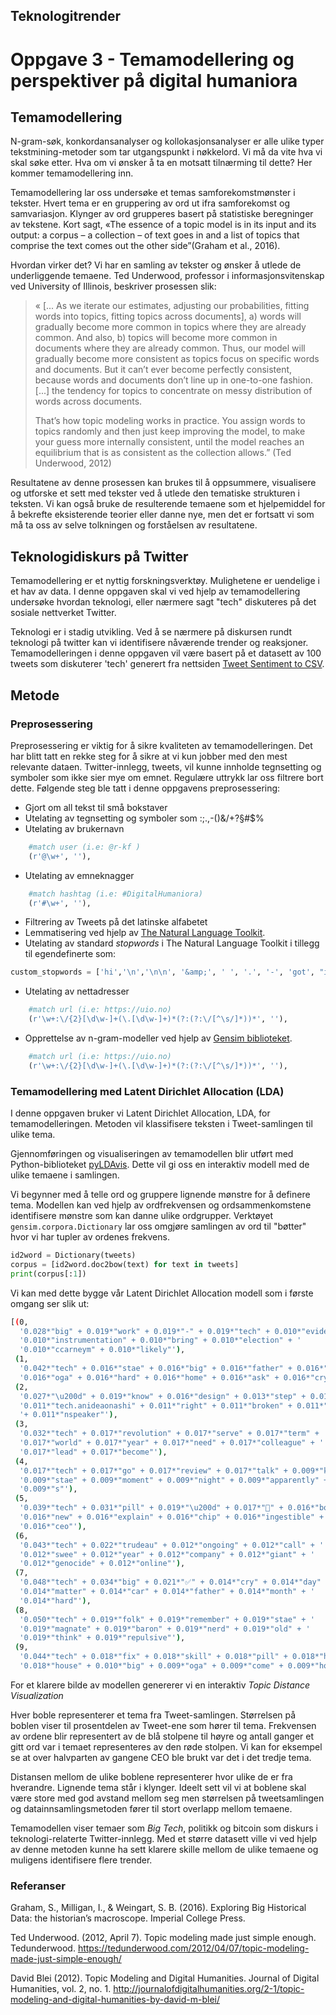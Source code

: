 ## Teknologitrender

# Oppgave 3 - Temamodellering og perspektiver på digital humaniora 

## Temamodellering

N-gram-søk, konkordansanalyser og kollokasjonsanalyser er alle ulike typer tekstmining-metoder som tar utgangspunkt i nøkkelord. Vi må da vite hva vi skal søke etter. Hva om vi ønsker å ta en motsatt tilnærming til dette? Her kommer temamodellering inn.

Temamodellering lar oss undersøke et temas samforekomstmønster i tekster. Hvert tema er en gruppering av ord ut ifra samforekomst og samvariasjon. Klynger av ord grupperes basert på statistiske beregninger av tekstene. Kort sagt, «The essence of a topic model is in its input and its output: a corpus – a collection – of text goes in and a list of topics that comprise the text comes out the other side”(Graham et al., 2016).

Hvordan virker det? Vi har en samling av tekster og ønsker å utlede de underliggende temaene. Ted Underwood, professor i informasjonsvitenskap ved University of Illinois, beskriver prosessen slik:

> « [... As we iterate our estimates, adjusting our probabilities, fitting words into topics, fitting topics across         documents], a) words will gradually become more common in topics where they are already common. And also, b) topics will become more common in documents where they are already common. Thus, our model will gradually become more consistent as topics focus on specific words and documents. But it can’t ever become perfectly consistent, because words and documents don’t line up in one-to-one fashion. [...] the tendency for topics to concentrate on messy distribution of words across documents.
> 
> That’s how topic modeling works in practice. You assign words to topics randomly and then just keep improving the model, to make your guess more internally consistent, until the model reaches an equilibrium that is as consistent as the collection allows.” (Ted Underwood, 2012)

Resultatene av denne prosessen kan brukes til å oppsummere, visualisere og utforske et sett med tekster ved å utlede den tematiske strukturen i teksten. Vi kan også bruke de resulterende temaene som et hjelpemiddel for å bekrefte eksisterende teorier eller danne nye, men det er fortsatt vi som må ta oss av selve tolkningen og forståelsen av resultatene.

## Teknologidiskurs på Twitter

Temamodellering er et nyttig forskningsverktøy. Mulighetene er uendelige i et hav av data. I denne oppgaven skal vi ved hjelp av temamodellering undersøke hvordan teknologi, eller nærmere sagt "tech" diskuteres på det sosiale nettverket Twitter.

Teknologi er i stadig utvikling. Ved å se nærmere på diskursen rundt teknologi på twitter kan vi identifisere nåværende trender og reaksjoner. Temamodelleringen i denne oppgaven vil være basert på et datasett av 100 tweets som diskuterer 'tech' generert fra nettsiden [Tweet Sentiment to CSV](https://twitter-sentiment-csv.herokuapp.com).

## Metode

### Preprosessering

Preprosessering er viktig for å sikre kvaliteten av temamodelleringen. Det har blitt tatt en rekke steg for å sikre at vi kun jobber med den mest relevante dataen. Twitter-innlegg, tweets, vil kunne innholde tegnsetting og symboler som ikke sier mye om emnet. Regulære uttrykk lar oss filtrere bort dette. Følgende steg ble tatt i denne oppgavens preprosessering:

- Gjort om all tekst til små bokstaver
- Utelating av tegnsetting og symboler som :;.,-()&/+?§#$%
- Utelating av brukernavn 
```python
    #match user (i.e: @r-kf )
    (r'@\w+', ''),
```
- Utelating av emneknagger
```python
    #match hashtag (i.e: #DigitalHumaniora)
    (r'#\w+', ''),
```
- Filtrering av Tweets på det latinske alfabetet
- Lemmatisering ved hjelp av [The Natural Language Toolkit](https://www.nltk.org).
- Utelating av standard _stopwords_ i The Natural Language Toolkit i tillegg til egendefinerte som:
```python
custom_stopwords = ['hi','\n','\n\n', '&amp;', ' ', '.', '-', 'got', "it's", 'it’s', "i'm", 'i’m', 'im', 'want', 'like', '$', '@']
```
- Utelating av nettadresser
```python
    #match url (i.e: https://uio.no)
    (r'\w+:\/{2}[\d\w-]+(\.[\d\w-]+)*(?:(?:\/[^\s/]*))*', ''),
```
- Opprettelse av n-gram-modeller ved hjelp av [Gensim biblioteket](https://github.com/RaRe-Technologies/gensim).
```python
    #match url (i.e: https://uio.no)
    (r'\w+:\/{2}[\d\w-]+(\.[\d\w-]+)*(?:(?:\/[^\s/]*))*', ''),
```



### Temamodellering med Latent Dirichlet Allocation (LDA)

I denne oppgaven bruker vi Latent Dirichlet Allocation, LDA, for temamodelleringen. Metoden vil klassifisere teksten i Tweet-samlingen til ulike tema.

Gjennomføringen og visualiseringen av temamodellen blir utført med Python-biblioteket [pyLDAvis](https://github.com/bmabey/pyLDAvis). Dette vil gi oss en interaktiv modell med de ulike temaene i samlingen.

Vi begynner med å telle ord og gruppere lignende mønstre for å definere tema. Modellen kan ved hjelp av ordfrekvensen og ordsammenkomstene identifisere mønstre som kan danne ulike ordgrupper. Verktøyet ```gensim.corpora.Dictionary``` lar oss omgjøre samlingen av ord til "bøtter" hvor vi har tupler av ordenes frekvens.
```python
id2word = Dictionary(tweets)
corpus = [id2word.doc2bow(text) for text in tweets]
print(corpus[:1])
```

Vi kan med dette bygge vår Latent Dirichlet Allocation modell som i første omgang ser slik ut:
```bash
[(0,
  '0.028*"big" + 0.019*"work" + 0.019*"-" + 0.019*"tech" + 0.010*"evidence" + '
  '0.010*"instrumentation" + 0.010*"bring" + 0.010*"election" + '
  '0.010*"ccarneym" + 0.010*"likely"'),
 (1,
  '0.042*"tech" + 0.016*"stae" + 0.016*"big" + 0.016*"father" + 0.016*"come" + '
  '0.016*"oga" + 0.016*"hard" + 0.016*"home" + 0.016*"ask" + 0.016*"cry"'),
 (2,
  '0.027*"\u200d" + 0.019*"know" + 0.016*"design" + 0.013*"step" + 0.012*"t" + '
  '0.011*"tech.anideaonashi" + 0.011*"right" + 0.011*"broken" + 0.011*"thank" '
  '+ 0.011*"nspeaker"'),
 (3,
  '0.032*"tech" + 0.017*"revolution" + 0.017*"serve" + 0.017*"term" + '
  '0.017*"world" + 0.017*"year" + 0.017*"need" + 0.017*"colleague" + '
  '0.017*"lead" + 0.017*"become"'),
 (4,
  '0.017*"tech" + 0.017*"go" + 0.017*"review" + 0.017*"talk" + 0.009*"know" + '
  '0.009*"stae" + 0.009*"moment" + 0.009*"night" + 0.009*"apparently" + '
  '0.009*"s"'),
 (5,
  '0.039*"tech" + 0.031*"pill" + 0.019*"\u200d" + 0.017*"👩" + 0.016*"bourla" + '
  '0.016*"new" + 0.016*"explain" + 0.016*"chip" + 0.016*"ingestible" + '
  '0.016*"ceo"'),
 (6,
  '0.043*"tech" + 0.022*"trudeau" + 0.012*"ongoing" + 0.012*"call" + '
  '0.012*"swee" + 0.012*"year" + 0.012*"company" + 0.012*"giant" + '
  '0.012*"genocide" + 0.012*"online"'),
 (7,
  '0.048*"tech" + 0.034*"big" + 0.021*"✅" + 0.014*"cry" + 0.014*"day" + '
  '0.014*"matter" + 0.014*"car" + 0.014*"father" + 0.014*"month" + '
  '0.014*"hard"'),
 (8,
  '0.050*"tech" + 0.019*"folk" + 0.019*"remember" + 0.019*"stae" + '
  '0.019*"magnate" + 0.019*"baron" + 0.019*"nerd" + 0.019*"old" + '
  '0.019*"think" + 0.019*"repulsive"'),
 (9,
  '0.044*"tech" + 0.018*"fix" + 0.018*"skill" + 0.018*"pill" + 0.018*"hard" + '
  '0.018*"house" + 0.010*"big" + 0.009*"oga" + 0.009*"come" + 0.009*"home"')]

```
For et klarere bilde av modellen genererer vi en interaktiv _Topic Distance Visualization_


<link rel="stylesheet" type="text/css" href="https://cdn.jsdelivr.net/gh/bmabey/pyLDAvis@3.3.1/pyLDAvis/js/ldavis.v1.0.0.css">


<div id="ldavis_el7691401932234444004124846910"></div>
<script type="text/javascript">

var ldavis_el7691401932234444004124846910_data = {"mdsDat": {"x": [0.21162683086413736, -0.0721025916327071, -0.062291287249925435, -0.03582523716115278, 0.020213662114146852, 0.00417320933049569, 0.010064358327147102, -0.07783436003485399, -0.003908165053179154, 0.005883580495891609], "y": [-0.05580472714571183, -0.1352824570605883, 0.1109156373893585, -0.10457102504941466, 0.04497158421049391, 0.05576816774037594, 0.06071273104956662, -0.04472111553682677, 0.04242739709718202, 0.02558380730556443], "topics": [1, 2, 3, 4, 5, 6, 7, 8, 9, 10], "cluster": [1, 1, 1, 1, 1, 1, 1, 1, 1, 1], "Freq": [15.694436447559385, 13.903831503100111, 13.088204755850569, 12.888496429621915, 10.66921149179229, 9.147215938971298, 8.178176360674351, 6.802078341344435, 6.611614243382699, 3.0167344877029474]}, "tinfo": {"Term": ["pill", "big", "\u200d", "tech", "hard", "car", "\u2705", "oga", "father", "cry", "day", "ask", "home", "trudeau", "need", "year", "staup", "world", "come", "guy", "\ud83d\udc69", "lead", "folk", "remember", "baron", "magnate", "nerd", "old", "think", "repulsive", "folk", "remember", "baron", "magnate", "nerd", "old", "repulsive", "think", "billionaire", "gullible", "nher", "climb", "entrepreneurship", "wear", "wealth", "akshata", "muhy", "e", "see", "successful", "m", "sunak", "praise", "stress", "conference", "guy", "hope", "quick", "combine", "jump", "great", "good", "large", "tech", "stae", "\u2705", "matter", "month", "project", "aeitech", "prohibit", "he_that_knoweth", "epic", "remove", "salamdeen", "aderojuifeoluw", "battle", "react", "field", "\ud83d\ude2d", "social", "send", "room", "long", "consistency", "building", "nthing", "the_iap", "business", "application", "state", "content", "rejoice", "51st", "loblaw", "high", "big", "tech", "cry", "day", "father", "oga", "ask", "home", "hard", "car", "come", "stae", "finally", "know", "thing", "go", "\ud83c\udffe", "pill", "bourla", "new", "explain", "ingestible", "chip", "ceo", "tiny", "crowd", "\ud83d\udc69", "feature", "under", "teacher", "nno", "earni", "nhow", "nthey", "suggest", "petition", "samanrha_henry", "facilitate", "invest", "freedom", "rate", "die", "chance", "lose", "ngibt", "gaerbear", "\u200d", "tech", "job", "follow", "pay", "high", "find", "s", "transition", "use", "say", "decline", "genomebc", "wonder", "iamsucrey", "donate", "highlight", "wish", "brandonvanzee", "several", "center", "itsyulez", "award", "nsfs", "represent", "explore", "humanity", "prou", "impoance", "pedi", "kid", "oppounitie", "relax", "buying", "funding", "mani", "anxious", "time", "get", "possible", "people", "father", "oga", "home", "ask", "day", "cry", "hard", "car", "tech", "come", "stae", "big", "more", "hope", "review", "talk", "night", "moment", "allegation", "channel", "apparently", "open", "weekend", "flight", "somewhat", "ridiculously", "delaware", "spacex", "sexually", "karikaalanx", "parent", "entender", "team", "tweet", "low", "cat", "series", "attendant", "dad", "deny", "late", "box", "1st", "notice", "soniathere", "crucial", "go", "hopefully", "tech", "know", "stae", "s", "antitrust", "come", "guy", "break", "work", "-", "evidence", "instrumentation", "election", "bring", "ccarneym", "place", "likely", "cuahsi", "correction", "journey", "bag", "wante", "hear", "oracle", "ms", "lot", "c", "phone", "rumor", "cockroach", "rule", "announce", "flamboyant", "ayirpelle", "multipl", "hydrologist", "hunt", "thumb", "big", "tech", "world", "s", "join", "tech.anideaonashi", "broken", "thank", "clock", "nspeaker", "muvaofmarkete", "grantham", "nall", "design", "dralexcconley", "blow", "stem", "love", "actual", "full", "analyse", "decade", "current", "cure", "nlearn", "science", "alinze", "earn", "web", "dataset", "graphic", "nmy", "development", "process", "datum", "\u200d", "step", "know", "finally", "n", "t", "right", "cell", "group", "cool", "job", "\ud83d\udc69", "look", "fix", "skill", "house", "nkenchor", "simply", "impoant", "playlist", "especially", "soft", "nethereum", "w", "seansenior", "data", "nbitcoin", "dissociate", "crypto", "unfixable", "head", "njust", "update", "tune", "essa", "scientist", "purpose", "cryptengine", "implement", "blockchain", "follower", "bean", "creag", "tech", "hard", "pill", "big", "oga", "come", "home", "chip", "explain", "car", "ingestible", "ask", "new", "cry", "trudeau", "swee", "ongoing", "call", "giant", "genocide", "blast", "federal", "regulate", "news", "plan", "layoff", "figure", "take", "bad", "liberal", "ronnie", "link", "government", "book", "week", "capability", "kingomark", "add", "buy", "cloud", "straight", "customer", "augment", "care", "tech", "year", "company", "online", "use", "thing", "revolution", "serve", "term", "colleague", "become", "currently", "ginni", "talent", "reminder", "tech_teacher", "promising", "lead", "year", "staup", "world", "need", "bake", "consider", "sausage", "brincadei", "creag", "cryptengine", "bean", "implement", "follower", "blockchain", "update", "purpose", "njust", "nbitcoin", "tech", "essa", "amistade", "n", "big", "good", "stae", "developer", "large", "rescomsp", "hope", "know", "conference", "home", "tech_mctechster"], "Freq": [4.0, 8.0, 3.0, 25.0, 4.0, 4.0, 2.0, 3.0, 3.0, 3.0, 3.0, 3.0, 3.0, 1.0, 1.0, 1.0, 1.0, 1.0, 4.0, 3.0, 2.0, 1.0, 2.0, 2.0, 2.0, 2.0, 2.0, 2.0, 2.0, 2.0, 2.1272526547681343, 2.127212162156132, 2.1271835668579655, 2.1271860715556152, 2.1271810621603158, 2.127162276927944, 2.127152049412541, 2.1271574762574486, 2.1271374386762516, 2.127138482300272, 1.4410289511101269, 1.4410142360114353, 1.441016740709085, 1.441016845071487, 1.4410027561472079, 1.4409955551414653, 1.4409923199070012, 1.440990337021362, 1.4409925286318053, 1.4409937809806301, 1.4409916937325886, 1.4409946158798466, 1.4409710299769793, 1.4409751001106599, 1.4409125870318213, 2.127150588338912, 2.1270343286230085, 0.7548314424150384, 0.7548282593617753, 0.7548265373821412, 1.441001608160785, 2.1271464138428295, 1.4408702158965816, 5.5579783529767885, 2.1271981775942552, 2.0800102529999123, 1.4090784942578736, 1.4090404950399196, 0.7381022181838524, 0.7380945443758471, 0.738093157543075, 0.7380920480768575, 0.7380883498561319, 0.7380880262618185, 0.7380813232367537, 0.7380805373648495, 0.7380826176140075, 0.7380780410658598, 0.7380825251584894, 0.7380789193932821, 0.7380730946956395, 0.738078133521378, 0.7380713380407949, 0.7380796590374272, 0.7380678709588648, 0.7380672237702379, 0.7380644501046938, 0.738064588787971, 0.7380737418842664, 0.7380711531297587, 0.7380640340548622, 0.7380626934498492, 0.7380528469371678, 0.738057099891002, 0.7380612603893182, 1.4090180283490126, 3.4053693510305054, 4.744417413076307, 1.4091007760377443, 1.4090880171762414, 1.40905436336764, 1.4090260719790904, 1.4090092450747898, 1.4089838198073024, 1.4090318042212149, 1.4090593559656193, 1.4090262568901266, 1.4090302324774064, 0.7380919556213392, 0.7380853912795516, 0.7380824327029712, 0.7380821091086578, 1.483003062461241, 2.89538775205835, 1.483067117933245, 1.4830665957418974, 1.4830495374912005, 1.4830413564934173, 1.4830413564934173, 1.4830105472038937, 1.4830084584385022, 1.4830021921423278, 1.5910582033724046, 0.7768475321527104, 0.776847445120819, 0.7768435286857102, 0.7768419621116666, 0.7768369142619705, 0.7768341292414487, 0.7768393511549272, 0.7768384808360141, 0.7768367401981879, 0.7768247297971871, 0.7768361309749487, 0.7768295165512092, 0.7768337811138833, 0.7768230761912522, 0.7768332589225355, 0.7768239465101654, 0.7768240335420566, 0.7768314312528181, 0.7768187245966868, 1.7654022286825881, 3.601543630494446, 0.8669168364695149, 0.7768242076058393, 0.7768581500434502, 0.7768580630115589, 0.7768530151618629, 0.7768526670342977, 0.7768458785467754, 0.7768439638451666, 1.506949538853705, 0.7894445257738071, 0.7894412690255234, 0.7894398977630881, 0.7894347555289559, 0.7894358696796846, 0.7894378408694352, 0.7894356982718801, 0.7894351840484669, 0.7894365553109022, 0.7894340698977382, 0.7894292704792149, 0.7894324415235964, 0.7894324415235964, 0.7894348412328581, 0.7894285848479973, 0.7894266136582466, 0.789425499507518, 0.7894181289719284, 0.7894233569099629, 0.7894171005251021, 0.7894189003070483, 0.789417529044613, 0.7894152150392535, 0.7894070731685442, 0.7894115297714588, 0.7894078445036641, 0.7894084444309795, 0.7894038164202605, 0.7893961030690622, 1.3337189838548817, 1.5071120334522827, 1.5070984922357344, 1.5070575257704812, 1.507054440430002, 1.5070376424651701, 1.5070420990680846, 1.5070945498562331, 1.5070100458086606, 3.861160655762249, 1.5071070626259548, 1.507142544041467, 1.5071166614630016, 0.7894530104601252, 0.7894348412328581, 1.2602720087020287, 1.2602581031979692, 0.6601585551870478, 0.660160612634077, 0.6601547950252358, 0.6601533760962501, 0.660155575436178, 0.660152595685308, 0.6601538727213951, 0.6601516733814674, 0.6601474165945104, 0.6601467071300176, 0.6601498997202353, 0.6601430888611041, 0.6601437273791476, 0.6601441530578434, 0.6601458557726262, 0.6601513895956702, 0.6601473456480611, 0.6601419537179156, 0.6601450044152347, 0.6601437273791476, 0.6601401800566835, 0.6601406766818285, 0.6601421665572634, 0.6601393996457414, 0.660141811825017, 0.6601381226096543, 0.6601440111649448, 0.6601363489484222, 0.6601414570927706, 0.6601403928960313, 1.2602832182410153, 0.6601423793966112, 1.2603374213282676, 0.6601755823348757, 0.6601717512266145, 0.6601549369181344, 0.6601515314885688, 0.6601484807912497, 0.6601452172545826, 0.6601436564326983, 1.2212539793868409, 1.2212486267233087, 0.6397174386506616, 0.6397170128706079, 0.6397131808501246, 0.6397148231446175, 0.6397109911241342, 0.6397102612154707, 0.6397108694726903, 0.6397093488296414, 0.639708558095256, 0.6397062467178215, 0.639709774609695, 0.6397064900207093, 0.639705638460602, 0.6397044219461628, 0.6397049693776604, 0.6397009548800113, 0.6397015023115089, 0.6397008332285674, 0.6396993734112405, 0.6396989476311867, 0.6397005899256796, 0.6397039961661092, 0.6396987043282989, 0.6396994342369624, 0.639700042494182, 0.63969998166846, 0.6396966362537524, 0.6396965146023085, 1.8027521390924655, 1.2212414492881178, 0.6397084972695339, 0.6397021713944505, 0.6396998600170161, 0.6493465862495995, 0.649337885136872, 0.6493370694075538, 0.649331141774508, 0.64933630806019, 0.6493260298707806, 0.6493038420333254, 0.6493061260754164, 0.9338542106661449, 0.5907966899420107, 0.5776600762376839, 0.5686131486611691, 0.5794764335195599, 0.5615849880013547, 0.5611622226867049, 0.5743717625920794, 0.56034975628577, 0.5574001878350399, 0.5555087290739342, 0.5568734442232958, 0.5409065760765154, 0.5465181412023302, 0.5457985047978073, 0.5396531264061574, 0.5454636207217057, 0.5355076987749346, 0.5337366960431511, 0.5079961942612419, 0.5072004231203529, 0.504802178924822, 1.594010896222588, 0.7852064673429644, 1.1160358249134825, 0.649334024018099, 0.6491346597727291, 0.7284245283777045, 0.6493412024360993, 0.5794738231857416, 0.5735211744410069, 0.5656806561441667, 0.5740483531083873, 0.5590563358788198, 0.5587924202534023, 0.8742730867932788, 0.8742672971748778, 0.8742379872317231, 0.45795492561289697, 0.4579546542245344, 0.457953613902478, 0.4579524378862403, 0.4579526188118153, 0.4579521664978778, 0.45795067386188376, 0.45795017631655244, 0.45795071909327756, 0.4579483218294084, 0.45794818613522714, 0.457945788871358, 0.45794741720153326, 0.45794805044104586, 0.4579449747062704, 0.4579420798970699, 0.45794370822724517, 0.4579420346656762, 0.45794836706080216, 0.457940949112226, 0.4579399992529571, 0.4579435725330639, 0.4579436177644577, 0.45793588319612516, 0.4579367425926066, 0.45793561180776265, 0.4579346167171, 2.1353563685704136, 0.8742558084008635, 0.8742639500517397, 0.4683018330918221, 0.4579641528172234, 0.45796062476851035, 0.4579589964383351, 0.4579576394965224, 0.4579576394965224, 0.4579568253314348, 0.4579547899187157, 0.457953613902478, 0.45795166895254646, 0.4579512618700026, 1.0421572131071504, 0.5459090009916606, 0.5459099682189209, 0.5459093087457889, 0.5459037691714796, 0.5459031976280986, 0.5459004718058195, 0.5458992407893063, 0.5458956796343932, 0.5458954598100159, 0.5458928219174877, 0.5459003838760685, 0.5458939650042499, 0.545893877074499, 0.5458925141633594, 0.5458918546902274, 0.5458899642005821, 0.545886578905171, 0.5458835013638881, 0.5458902719547104, 0.5458870185539256, 0.5458855677130352, 0.5458823143122504, 0.5458800721036015, 0.5458759394053073, 0.5458757635458054, 0.545868421411602, 0.5458662231678284, 0.545862530118289, 0.5458646404323115, 2.0346777300898875, 0.5459075941156455, 0.5459038571012306, 0.5459009114545741, 0.5459000321570647, 0.5458798962440996, 0.36280883929274893, 0.3628022194241519, 0.36280137689542136, 0.36279900979089275, 0.36279435582266695, 0.36278833776030595, 0.36278669282326065, 0.36278548921078846, 0.3627830017450126, 0.3627827209021024, 0.3627777459705507, 0.36279868882756683, 0.36280017328294917, 0.36279327257144195, 0.362800815209601, 0.3627991702725557, 0.03298849779909377, 0.03298773049614275, 0.03298783831976005, 0.03298750481880421, 0.0329876001047916, 0.032987216453316086, 0.0329872916790956, 0.03298707101680903, 0.032986918057724024, 0.032986817756684675, 0.03298673500832721, 0.032986644737391796, 0.03298650682346269, 0.032986732500801225, 0.6925944039085358, 0.03298692056525, 0.03300005749387876, 0.03299714124115968, 0.03299689801113926, 0.03299399931110207, 0.03299352288116516, 0.03299304394370227, 0.0329924371224142, 0.03299161465389154, 0.032991597101209656, 0.0329913739313971, 0.03299133631850735, 0.032991283660461695, 0.032991278645409725], "Total": [4.0, 8.0, 3.0, 25.0, 4.0, 4.0, 2.0, 3.0, 3.0, 3.0, 3.0, 3.0, 3.0, 1.0, 1.0, 1.0, 1.0, 1.0, 4.0, 3.0, 2.0, 1.0, 2.0, 2.0, 2.0, 2.0, 2.0, 2.0, 2.0, 2.0, 2.638269143718378, 2.6382341516443732, 2.6382110642499375, 2.63821785863206, 2.6382153676442925, 2.638196795844627, 2.6381897720603344, 2.6381997991084014, 2.63817906949879, 2.6381856031448034, 1.9520298352410923, 1.9520165078378136, 1.9520214127059219, 1.9520265611830014, 1.95200868479914, 1.9520014982379315, 1.9519972931464928, 1.9519947449866375, 1.951998167686972, 1.9520000878561972, 1.9519973900483707, 1.9520013614121692, 1.9519802081378113, 1.9519924124597283, 1.9519868114450916, 3.238319507349301, 3.355752922291031, 1.2658234727925848, 1.2658219246744151, 1.2658196051138295, 2.533512489914645, 3.9092723489529235, 2.560202298922591, 25.593425428007812, 6.431990214034999, 2.592548912387605, 1.9216009401514362, 1.9215765589541223, 1.2506143062459028, 1.2506095843068457, 1.2506085931431623, 1.2506067208403209, 1.2506037347616983, 1.2506045056057025, 1.250596351491674, 1.250596101997023, 1.2506001722293911, 1.250593813696126, 1.2506068454936203, 1.2506008459294276, 1.250592037152384, 1.2506009606579325, 1.2505895768996507, 1.2506037062901216, 1.2505843977657798, 1.2505845924004901, 1.2505807776211941, 1.2505841125644466, 1.2505997933673119, 1.250596016173418, 1.2505840049273498, 1.2505839419536493, 1.2505743560591778, 1.250584274092854, 1.2505916072483723, 2.627798908383118, 8.210739186755001, 25.593425428007812, 3.7732332335003846, 3.773207990456927, 3.773240400010873, 3.773225112312175, 3.773165347965082, 3.7731452244592147, 4.189536254892888, 4.269428320557178, 4.373367146260894, 6.431990214034999, 1.8409237728406003, 4.11417941682374, 1.746864915078812, 3.1339978760101075, 1.9920038839132888, 4.237069651826569, 2.408377431642413, 2.408389960983464, 2.408381472946738, 2.4083718949523027, 2.4083752559054643, 2.4083305417068868, 2.4083393794397083, 2.4083323433153767, 2.600081193247083, 1.2858345220262861, 1.2858348879730288, 1.2858317842198472, 1.2858340924635152, 1.2858258958580913, 1.2858232916573167, 1.2858332210606256, 1.2858347265322323, 1.2858330835732354, 1.285813934838311, 1.2858331687202063, 1.2858235340856612, 1.285831164773228, 1.2858135537599296, 1.2858336753463673, 1.2858189873622088, 1.2858197531219893, 1.2858323957114857, 1.285812221063763, 3.8093915105831977, 25.593425428007812, 2.5618967770880494, 1.2858277543491794, 1.8859805245404426, 2.627798908383118, 2.003508557302299, 3.141989268813539, 1.9653948871381928, 2.439058109673771, 2.014877512057928, 1.2972953813097796, 1.2972901182622694, 1.2972890039806773, 1.2972817815774464, 1.2972844539531554, 1.2972877019370614, 1.2972862916283745, 1.2972855221088646, 1.2972879333483562, 1.2972842876851551, 1.297276547367747, 1.2972822954014818, 1.2972824987814924, 1.2972868819869174, 1.2972787984020506, 1.2972771041183793, 1.297277880210025, 1.2972696640773111, 1.2972783152861962, 1.2972695849778972, 1.297273856129916, 1.297272367555582, 1.297270326166802, 1.297260227111166, 1.2972681715402234, 1.2972639099357706, 1.2972655107344013, 1.297262039608132, 1.2972510571529299, 2.67036984175193, 3.773240400010873, 3.773225112312175, 3.7731452244592147, 3.773165347965082, 3.773207990456927, 3.7732332335003846, 4.189536254892888, 4.269428320557178, 25.593425428007812, 4.373367146260894, 6.431990214034999, 8.210739186755001, 1.9834867996140584, 3.355752922291031, 1.7798988689333735, 1.779894248027593, 1.179759496019147, 1.1797634872015956, 1.1797558374498107, 1.1797535889035171, 1.1797587788130726, 1.1797539635404988, 1.1797563871284387, 1.17975369061689, 1.1797503945353396, 1.1797492637456357, 1.17975680120881, 1.1797451552414784, 1.1797465264671947, 1.1797477380254442, 1.17975157005055, 1.1797621931248903, 1.17975512127767, 1.179745630976384, 1.179751157790429, 1.179749468269143, 1.1797437759769345, 1.1797449440653676, 1.1797478201643512, 1.1797428921221444, 1.179747369926233, 1.179741810640841, 1.17975297494309, 1.1797398678540716, 1.1797491618894493, 1.179747782532254, 3.1339978760101075, 1.1797566174498149, 25.593425428007812, 4.11417941682374, 6.431990214034999, 3.141989268813539, 1.85071010089545, 4.373367146260894, 3.238319507349301, 1.8507123087624013, 1.7427322036619628, 1.7427328714592485, 1.1611769597847146, 1.1611764970551004, 1.161172959027344, 1.1611760628121786, 1.1611715931753097, 1.1611715248180439, 1.1611736290750632, 1.1611714236631872, 1.1611701407860715, 1.161166948191266, 1.1611733770129717, 1.1611677926808939, 1.1611679616983646, 1.1611670591821117, 1.1611684979882857, 1.161163365704276, 1.1611647538591763, 1.1611638707308296, 1.1611618687872556, 1.1611618240192774, 1.1611648796371081, 1.161171209284956, 1.1611620244883778, 1.16116337286983, 1.1611644977569702, 1.1611647086882948, 1.161159248866588, 1.1611618030245814, 8.210739186755001, 25.593425428007812, 1.4910073639863382, 3.141989268813539, 1.7731152720702676, 1.1699385455038207, 1.1699328643240696, 1.1699348496822035, 1.1699280229712494, 1.169937490435345, 1.169927706581753, 1.1699084539956366, 1.169913332284974, 1.7653351907147619, 1.1814415391976587, 1.1585149045661471, 1.157068491698379, 1.1836471615999549, 1.155946853254436, 1.1558857834695975, 1.1846482865030366, 1.1557521722452355, 1.155282145192071, 1.1549750095677718, 1.1714683670437889, 1.1526500603439347, 1.171640309700067, 1.1716396904497004, 1.1717397833970766, 1.1903171569965274, 1.1718244880525532, 1.1926016845115253, 1.1722669219769435, 1.1722882155081578, 1.1723435674285072, 3.8093915105831977, 1.8582802956163484, 4.11417941682374, 1.8409237728406003, 1.840846635742656, 3.211364750007805, 2.5470711039261476, 1.8764450791063214, 1.8709987814262015, 1.7381581536551063, 2.5618967770880494, 2.600081193247083, 1.8738890179762788, 1.412275076367381, 1.4122696936072838, 1.412242235381164, 0.9959388869410984, 0.9959417186915781, 0.9959406301308351, 0.9959382689751056, 0.995940743955311, 0.9959404881654724, 0.9959394921950867, 0.995938692856802, 0.9959404963380855, 0.9959373243915676, 0.9959386188183916, 0.9959341280869985, 0.995937886934337, 0.995939309442204, 0.9959353286769898, 0.9959297832458576, 0.9959340699298428, 0.9959313406082849, 0.9959471940077785, 0.9959326720793238, 0.9959320362367331, 0.9959404627896966, 0.9959409716144996, 0.9959357671299652, 0.9959377548339928, 0.9959431113766654, 0.9959422385487099, 25.593425428007812, 4.189536254892888, 4.237069651826569, 8.210739186755001, 3.773225112312175, 4.373367146260894, 3.7731452244592147, 2.4083752559054643, 2.408381472946738, 4.269428320557178, 2.4083718949523027, 3.773165347965082, 2.408389960983464, 3.7732332335003846, 1.572162349652314, 1.0758955714273954, 1.075897884110988, 1.0758976268410423, 1.0758916317484046, 1.0758929997840498, 1.075888941795381, 1.075887665910162, 1.0758852118716444, 1.0758851314607016, 1.0758829784723498, 1.0758980438462817, 1.075886186580224, 1.0758865542608491, 1.0758851208948783, 1.075884973432259, 1.0758814149473994, 1.0758797130989832, 1.0758761414490534, 1.0758934100148327, 1.0758895330914346, 1.0758912128051248, 1.0758859779385357, 1.0758885799175912, 1.0758817494360529, 1.0758875937587213, 1.0758813151780497, 1.0758825830163132, 1.0758774427504432, 1.0758837078770258, 25.593425428007812, 1.4057290980522497, 1.7821072778555676, 1.7820873452544628, 2.439058109673771, 1.746864915078812, 0.9094485239311398, 0.9094466994309773, 0.9094459260557621, 0.9094434079193459, 0.9094521636282292, 0.9094375276479587, 0.9094383946458129, 0.9094371328756429, 0.9094343342761193, 0.9094360041108799, 0.9094456424826979, 1.3257661225791102, 1.4057290980522497, 1.40573171292749, 1.4910073639863382, 1.627107280824492, 0.9959329056956127, 0.9959248411372368, 0.9959425558065506, 0.9959349533463736, 0.9959422385487099, 0.9959404627896966, 0.9959431113766654, 0.9959409716144996, 0.9959377548339928, 0.9959357671299652, 0.9959340699298428, 0.9959320362367331, 0.9959297832458576, 0.9959386188183916, 25.593425428007812, 0.9959471940077785, 1.265677935674201, 1.840846635742656, 8.210739186755001, 3.9092723489529235, 6.431990214034999, 1.1797226840076267, 2.560202298922591, 1.1611297865041148, 3.355752922291031, 4.11417941682374, 1.9519868114450916, 3.7731452244592147, 1.1797275248346555], "Category": ["Default", "Default", "Default", "Default", "Default", "Default", "Default", "Default", "Default", "Default", "Default", "Default", "Default", "Default", "Default", "Default", "Default", "Default", "Default", "Default", "Default", "Default", "Default", "Default", "Default", "Default", "Default", "Default", "Default", "Default", "Topic1", "Topic1", "Topic1", "Topic1", "Topic1", "Topic1", "Topic1", "Topic1", "Topic1", "Topic1", "Topic1", "Topic1", "Topic1", "Topic1", "Topic1", "Topic1", "Topic1", "Topic1", "Topic1", "Topic1", "Topic1", "Topic1", "Topic1", "Topic1", "Topic1", "Topic1", "Topic1", "Topic1", "Topic1", "Topic1", "Topic1", "Topic1", "Topic1", "Topic1", "Topic1", "Topic2", "Topic2", "Topic2", "Topic2", "Topic2", "Topic2", "Topic2", "Topic2", "Topic2", "Topic2", "Topic2", "Topic2", "Topic2", "Topic2", "Topic2", "Topic2", "Topic2", "Topic2", "Topic2", "Topic2", "Topic2", "Topic2", "Topic2", "Topic2", "Topic2", "Topic2", "Topic2", "Topic2", "Topic2", "Topic2", "Topic2", "Topic2", "Topic2", "Topic2", "Topic2", "Topic2", "Topic2", "Topic2", "Topic2", "Topic2", "Topic2", "Topic2", "Topic2", "Topic2", "Topic2", "Topic2", "Topic2", "Topic3", "Topic3", "Topic3", "Topic3", "Topic3", "Topic3", "Topic3", "Topic3", "Topic3", "Topic3", "Topic3", "Topic3", "Topic3", "Topic3", "Topic3", "Topic3", "Topic3", "Topic3", "Topic3", "Topic3", "Topic3", "Topic3", "Topic3", "Topic3", "Topic3", "Topic3", "Topic3", "Topic3", "Topic3", "Topic3", "Topic3", "Topic3", "Topic3", "Topic3", "Topic3", "Topic3", "Topic3", "Topic3", "Topic3", "Topic3", "Topic4", "Topic4", "Topic4", "Topic4", "Topic4", "Topic4", "Topic4", "Topic4", "Topic4", "Topic4", "Topic4", "Topic4", "Topic4", "Topic4", "Topic4", "Topic4", "Topic4", "Topic4", "Topic4", "Topic4", "Topic4", "Topic4", "Topic4", "Topic4", "Topic4", "Topic4", "Topic4", "Topic4", "Topic4", "Topic4", "Topic4", "Topic4", "Topic4", "Topic4", "Topic4", "Topic4", "Topic4", "Topic4", "Topic4", "Topic4", "Topic4", "Topic4", "Topic4", "Topic4", "Topic4", "Topic5", "Topic5", "Topic5", "Topic5", "Topic5", "Topic5", "Topic5", "Topic5", "Topic5", "Topic5", "Topic5", "Topic5", "Topic5", "Topic5", "Topic5", "Topic5", "Topic5", "Topic5", "Topic5", "Topic5", "Topic5", "Topic5", "Topic5", "Topic5", "Topic5", "Topic5", "Topic5", "Topic5", "Topic5", "Topic5", "Topic5", "Topic5", "Topic5", "Topic5", "Topic5", "Topic5", "Topic5", "Topic5", "Topic5", "Topic5", "Topic5", "Topic5", "Topic6", "Topic6", "Topic6", "Topic6", "Topic6", "Topic6", "Topic6", "Topic6", "Topic6", "Topic6", "Topic6", "Topic6", "Topic6", "Topic6", "Topic6", "Topic6", "Topic6", "Topic6", "Topic6", "Topic6", "Topic6", "Topic6", "Topic6", "Topic6", "Topic6", "Topic6", "Topic6", "Topic6", "Topic6", "Topic6", "Topic6", "Topic6", "Topic6", "Topic6", "Topic6", "Topic7", "Topic7", "Topic7", "Topic7", "Topic7", "Topic7", "Topic7", "Topic7", "Topic7", "Topic7", "Topic7", "Topic7", "Topic7", "Topic7", "Topic7", "Topic7", "Topic7", "Topic7", "Topic7", "Topic7", "Topic7", "Topic7", "Topic7", "Topic7", "Topic7", "Topic7", "Topic7", "Topic7", "Topic7", "Topic7", "Topic7", "Topic7", "Topic7", "Topic7", "Topic7", "Topic7", "Topic7", "Topic7", "Topic7", "Topic7", "Topic7", "Topic7", "Topic7", "Topic8", "Topic8", "Topic8", "Topic8", "Topic8", "Topic8", "Topic8", "Topic8", "Topic8", "Topic8", "Topic8", "Topic8", "Topic8", "Topic8", "Topic8", "Topic8", "Topic8", "Topic8", "Topic8", "Topic8", "Topic8", "Topic8", "Topic8", "Topic8", "Topic8", "Topic8", "Topic8", "Topic8", "Topic8", "Topic8", "Topic8", "Topic8", "Topic8", "Topic8", "Topic8", "Topic8", "Topic8", "Topic8", "Topic8", "Topic8", "Topic8", "Topic8", "Topic8", "Topic8", "Topic9", "Topic9", "Topic9", "Topic9", "Topic9", "Topic9", "Topic9", "Topic9", "Topic9", "Topic9", "Topic9", "Topic9", "Topic9", "Topic9", "Topic9", "Topic9", "Topic9", "Topic9", "Topic9", "Topic9", "Topic9", "Topic9", "Topic9", "Topic9", "Topic9", "Topic9", "Topic9", "Topic9", "Topic9", "Topic9", "Topic9", "Topic9", "Topic9", "Topic9", "Topic9", "Topic9", "Topic10", "Topic10", "Topic10", "Topic10", "Topic10", "Topic10", "Topic10", "Topic10", "Topic10", "Topic10", "Topic10", "Topic10", "Topic10", "Topic10", "Topic10", "Topic10", "Topic10", "Topic10", "Topic10", "Topic10", "Topic10", "Topic10", "Topic10", "Topic10", "Topic10", "Topic10", "Topic10", "Topic10", "Topic10", "Topic10", "Topic10", "Topic10", "Topic10", "Topic10", "Topic10", "Topic10", "Topic10", "Topic10", "Topic10", "Topic10", "Topic10", "Topic10", "Topic10", "Topic10", "Topic10"], "logprob": [30.0, 29.0, 28.0, 27.0, 26.0, 25.0, 24.0, 23.0, 22.0, 21.0, 20.0, 19.0, 18.0, 17.0, 16.0, 15.0, 14.0, 13.0, 12.0, 11.0, 10.0, 9.0, 8.0, 7.0, 6.0, 5.0, 4.0, 3.0, 2.0, 1.0, -3.9642, -3.9642, -3.9642, -3.9642, -3.9642, -3.9642, -3.9642, -3.9642, -3.9642, -3.9642, -4.3537, -4.3537, -4.3537, -4.3537, -4.3537, -4.3537, -4.3537, -4.3537, -4.3537, -4.3537, -4.3537, -4.3537, -4.3537, -4.3537, -4.3537, -3.9642, -3.9643, -5.0003, -5.0003, -5.0003, -4.3537, -3.9642, -4.3538, -3.0038, -3.9642, -3.8655, -4.2549, -4.255, -4.9016, -4.9016, -4.9016, -4.9016, -4.9016, -4.9016, -4.9016, -4.9016, -4.9016, -4.9016, -4.9016, -4.9016, -4.9016, -4.9016, -4.9016, -4.9016, -4.9016, -4.9016, -4.9016, -4.9016, -4.9016, -4.9016, -4.9016, -4.9016, -4.9016, -4.9016, -4.9016, -4.255, -3.3725, -3.0409, -4.2549, -4.2549, -4.255, -4.255, -4.255, -4.255, -4.255, -4.255, -4.255, -4.255, -4.9016, -4.9016, -4.9016, -4.9016, -4.1434, -3.4743, -4.1433, -4.1433, -4.1433, -4.1433, -4.1433, -4.1434, -4.1434, -4.1434, -4.073, -4.7899, -4.7899, -4.7899, -4.7899, -4.7899, -4.79, -4.7899, -4.7899, -4.7899, -4.79, -4.79, -4.79, -4.79, -4.79, -4.79, -4.79, -4.79, -4.79, -4.79, -3.969, -3.2561, -4.6802, -4.79, -4.7899, -4.7899, -4.7899, -4.7899, -4.7899, -4.7899, -4.112, -4.7585, -4.7585, -4.7585, -4.7585, -4.7585, -4.7585, -4.7585, -4.7585, -4.7585, -4.7585, -4.7585, -4.7585, -4.7585, -4.7585, -4.7585, -4.7585, -4.7585, -4.7585, -4.7585, -4.7585, -4.7585, -4.7585, -4.7585, -4.7585, -4.7585, -4.7585, -4.7585, -4.7585, -4.7585, -4.2341, -4.1119, -4.1119, -4.1119, -4.1119, -4.1119, -4.1119, -4.1119, -4.1119, -3.1711, -4.1119, -4.1118, -4.1118, -4.7585, -4.7585, -4.1017, -4.1018, -4.7484, -4.7483, -4.7484, -4.7484, -4.7484, -4.7484, -4.7484, -4.7484, -4.7484, -4.7484, -4.7484, -4.7484, -4.7484, -4.7484, -4.7484, -4.7484, -4.7484, -4.7484, -4.7484, -4.7484, -4.7484, -4.7484, -4.7484, -4.7484, -4.7484, -4.7484, -4.7484, -4.7484, -4.7484, -4.7484, -4.1017, -4.7484, -4.1017, -4.7483, -4.7483, -4.7484, -4.7484, -4.7484, -4.7484, -4.7484, -3.9793, -3.9793, -4.6259, -4.6259, -4.6259, -4.6259, -4.6259, -4.6259, -4.6259, -4.6259, -4.6259, -4.6259, -4.6259, -4.6259, -4.6259, -4.6259, -4.6259, -4.6259, -4.6259, -4.6259, -4.6259, -4.6259, -4.6259, -4.6259, -4.6259, -4.6259, -4.6259, -4.6259, -4.6259, -4.6259, -3.5898, -3.9793, -4.6259, -4.6259, -4.6259, -4.499, -4.499, -4.499, -4.499, -4.499, -4.499, -4.499, -4.499, -4.1356, -4.5935, -4.616, -4.6317, -4.6128, -4.6442, -4.6449, -4.6217, -4.6464, -4.6517, -4.6551, -4.6526, -4.6817, -4.6714, -4.6727, -4.684, -4.6733, -4.6917, -4.695, -4.7445, -4.746, -4.7508, -3.6009, -4.309, -3.9574, -4.499, -4.4993, -4.3841, -4.499, -4.6128, -4.6231, -4.6369, -4.6222, -4.6487, -4.6492, -4.0173, -4.0173, -4.0173, -4.6639, -4.6639, -4.6639, -4.6639, -4.6639, -4.6639, -4.6639, -4.6639, -4.6639, -4.6639, -4.6639, -4.6639, -4.6639, -4.6639, -4.6639, -4.664, -4.6639, -4.664, -4.6639, -4.664, -4.664, -4.664, -4.664, -4.664, -4.664, -4.664, -4.664, -3.1243, -4.0173, -4.0173, -4.6416, -4.6639, -4.6639, -4.6639, -4.6639, -4.6639, -4.6639, -4.6639, -4.6639, -4.6639, -4.6639, -3.8132, -4.4598, -4.4598, -4.4598, -4.4599, -4.4599, -4.4599, -4.4599, -4.4599, -4.4599, -4.4599, -4.4599, -4.4599, -4.4599, -4.4599, -4.4599, -4.4599, -4.4599, -4.4599, -4.4599, -4.4599, -4.4599, -4.4599, -4.4599, -4.4599, -4.4599, -4.4599, -4.4599, -4.4599, -4.4599, -3.1442, -4.4598, -4.4599, -4.4599, -4.4599, -4.4599, -4.0838, -4.0838, -4.0838, -4.0838, -4.0838, -4.0838, -4.0838, -4.0838, -4.0838, -4.0838, -4.0839, -4.0838, -4.0838, -4.0838, -4.0838, -4.0838, -6.4815, -6.4815, -6.4815, -6.4815, -6.4815, -6.4815, -6.4815, -6.4815, -6.4815, -6.4815, -6.4815, -6.4815, -6.4815, -6.4815, -3.4372, -6.4815, -6.4811, -6.4812, -6.4812, -6.4813, -6.4813, -6.4813, -6.4814, -6.4814, -6.4814, -6.4814, -6.4814, -6.4814, -6.4814], "loglift": [30.0, 29.0, 28.0, 27.0, 26.0, 25.0, 24.0, 23.0, 22.0, 21.0, 20.0, 19.0, 18.0, 17.0, 16.0, 15.0, 14.0, 13.0, 12.0, 11.0, 10.0, 9.0, 8.0, 7.0, 6.0, 5.0, 4.0, 3.0, 2.0, 1.0, 1.6366, 1.6366, 1.6366, 1.6366, 1.6366, 1.6366, 1.6366, 1.6366, 1.6366, 1.6366, 1.5484, 1.5483, 1.5483, 1.5483, 1.5483, 1.5483, 1.5483, 1.5483, 1.5483, 1.5483, 1.5483, 1.5483, 1.5483, 1.5483, 1.5483, 1.4316, 1.3959, 1.3349, 1.3349, 1.3349, 1.2876, 1.2433, 1.277, 0.3248, 0.7454, 1.7527, 1.6628, 1.6628, 1.4457, 1.4457, 1.4457, 1.4457, 1.4457, 1.4457, 1.4457, 1.4457, 1.4457, 1.4457, 1.4457, 1.4457, 1.4457, 1.4457, 1.4457, 1.4457, 1.4457, 1.4457, 1.4457, 1.4457, 1.4457, 1.4457, 1.4457, 1.4457, 1.4457, 1.4457, 1.4457, 1.3498, 1.0929, 0.2876, 0.988, 0.988, 0.988, 0.988, 0.988, 0.988, 0.8833, 0.8644, 0.8404, 0.4546, 1.0591, 0.2549, 1.1115, 0.527, 1.7384, 1.6527, 1.5486, 1.5486, 1.5486, 1.5486, 1.5486, 1.5486, 1.5486, 1.5486, 1.5423, 1.5295, 1.5295, 1.5295, 1.5295, 1.5295, 1.5295, 1.5295, 1.5295, 1.5295, 1.5295, 1.5295, 1.5295, 1.5295, 1.5295, 1.5295, 1.5295, 1.5295, 1.5295, 1.5295, 1.2644, 0.0725, 0.9499, 1.5295, 1.1465, 0.8148, 1.0861, 0.6361, 1.1053, 0.8893, 1.7584, 1.5521, 1.5521, 1.5521, 1.5521, 1.5521, 1.5521, 1.5521, 1.5521, 1.5521, 1.5521, 1.5521, 1.5521, 1.5521, 1.5521, 1.5521, 1.5521, 1.5521, 1.5521, 1.5521, 1.5521, 1.5521, 1.5521, 1.5521, 1.5521, 1.5521, 1.5521, 1.5521, 1.5521, 1.5521, 1.3546, 1.1311, 1.1311, 1.1311, 1.1311, 1.1311, 1.1311, 1.0264, 1.0075, 0.1575, 0.9835, 0.5978, 0.3536, 1.1276, 0.6017, 1.8926, 1.8926, 1.6572, 1.6572, 1.6572, 1.6572, 1.6572, 1.6572, 1.6572, 1.6572, 1.6572, 1.6572, 1.6572, 1.6572, 1.6572, 1.6572, 1.6572, 1.6572, 1.6572, 1.6572, 1.6572, 1.6572, 1.6572, 1.6572, 1.6572, 1.6572, 1.6572, 1.6572, 1.6572, 1.6572, 1.6572, 1.6572, 1.3268, 1.6572, -0.7731, 0.4081, -0.0387, 0.6777, 1.207, 0.347, 0.6475, 1.2069, 2.0361, 2.0361, 1.7956, 1.7956, 1.7956, 1.7956, 1.7956, 1.7956, 1.7956, 1.7955, 1.7955, 1.7955, 1.7955, 1.7955, 1.7955, 1.7955, 1.7955, 1.7955, 1.7955, 1.7955, 1.7955, 1.7955, 1.7955, 1.7955, 1.7955, 1.7955, 1.7955, 1.7955, 1.7955, 1.7955, 0.8756, -0.6507, 1.5455, 0.8001, 1.3722, 1.915, 1.915, 1.9149, 1.9149, 1.9149, 1.9149, 1.9149, 1.9149, 1.8669, 1.8107, 1.8078, 1.7933, 1.7895, 1.7818, 1.7811, 1.7798, 1.7798, 1.7749, 1.7718, 1.76, 1.7471, 1.7411, 1.7398, 1.7284, 1.7234, 1.7206, 1.6997, 1.6675, 1.6659, 1.6611, 1.6325, 1.6422, 1.199, 1.4616, 1.4614, 1.0201, 1.137, 1.3287, 1.3213, 1.3811, 1.0079, 0.9667, 1.2937, 2.2084, 2.2084, 2.2084, 1.911, 1.911, 1.911, 1.911, 1.911, 1.911, 1.911, 1.911, 1.911, 1.911, 1.911, 1.911, 1.911, 1.911, 1.911, 1.911, 1.911, 1.911, 1.911, 1.911, 1.911, 1.911, 1.911, 1.911, 1.911, 1.911, 1.911, 0.2042, 1.121, 1.1097, -0.1761, 0.579, 0.4314, 0.5791, 1.028, 1.028, 0.4555, 1.028, 0.579, 1.028, 0.579, 2.3052, 2.0379, 2.0379, 2.0379, 2.0379, 2.0379, 2.0379, 2.0379, 2.0379, 2.0379, 2.0379, 2.0379, 2.0379, 2.0379, 2.0379, 2.0379, 2.0379, 2.0379, 2.0379, 2.0379, 2.0379, 2.0378, 2.0378, 2.0378, 2.0378, 2.0378, 2.0378, 2.0378, 2.0378, 2.0378, 0.1843, 1.7705, 1.5332, 1.5332, 1.2194, 1.5532, 2.582, 2.582, 2.582, 2.582, 2.582, 2.582, 2.582, 2.582, 2.582, 2.582, 2.582, 2.2051, 2.1465, 2.1465, 2.0876, 2.0003, 0.0935, 0.0935, 0.0934, 0.0934, 0.0934, 0.0934, 0.0934, 0.0934, 0.0934, 0.0934, 0.0934, 0.0934, 0.0934, 0.0934, -0.1087, 0.0934, -0.1459, -0.5206, -2.0158, -1.2738, -1.7717, -0.0757, -0.8506, -0.0599, -1.1212, -1.325, -0.5794, -1.2384, -0.0758]}, "token.table": {"Topic": [6, 5, 2, 7, 9, 2, 2, 1, 7, 5, 1, 7, 6, 2, 5, 4, 5, 2, 2, 4, 5, 9, 4, 6, 9, 6, 1, 2, 1, 2, 4, 6, 1, 9, 7, 9, 3, 5, 4, 2, 5, 6, 7, 2, 2, 9, 4, 6, 9, 9, 2, 4, 9, 9, 5, 6, 4, 7, 4, 3, 3, 5, 3, 1, 7, 9, 6, 1, 2, 4, 5, 3, 9, 1, 2, 2, 6, 7, 6, 3, 5, 2, 4, 6, 7, 7, 9, 5, 7, 7, 2, 4, 7, 4, 5, 5, 7, 5, 7, 3, 4, 7, 1, 7, 3, 6, 5, 1, 2, 6, 3, 4, 3, 2, 4, 3, 9, 2, 9, 2, 7, 3, 4, 8, 6, 5, 1, 3, 3, 7, 4, 3, 9, 4, 4, 9, 2, 4, 5, 1, 2, 5, 9, 7, 7, 1, 6, 1, 7, 1, 1, 5, 2, 4, 8, 2, 6, 2, 3, 4, 2, 4, 1, 4, 5, 8, 4, 6, 6, 4, 4, 3, 6, 3, 4, 2, 3, 7, 6, 7, 6, 1, 5, 4, 9, 1, 2, 5, 7, 1, 7, 5, 9, 9, 6, 9, 2, 2, 1, 7, 3, 6, 7, 5, 1, 1, 4, 2, 5, 2, 1, 4, 6, 1, 6, 7, 2, 7, 7, 4, 1, 3, 9, 3, 1, 3, 5, 7, 7, 3, 5, 4, 7, 3, 2, 2, 4, 1, 9, 3, 9, 5, 4, 6, 5, 3, 5, 4, 1, 4, 3, 6, 3, 8, 6, 9, 4, 1, 7, 2, 2, 4, 1, 3, 2, 9, 2, 4, 1, 2, 4, 1, 6, 5, 5, 2, 3, 7, 9, 2, 6, 6, 3, 4, 5, 6, 2, 3, 4, 7, 1, 2, 5, 4, 5, 8, 2, 5, 5, 5, 1, 2, 4, 5, 2, 9, 7, 4, 7, 9, 1, 1, 3, 1, 9, 1, 4, 7, 9, 5, 3, 5, 1, 2, 3, 4, 5, 6, 8, 9, 10, 7, 5, 7, 2, 2, 9, 1, 6, 4, 3, 3, 4, 9, 5, 3, 3, 9, 6, 1, 1, 7, 9, 5, 4, 4, 6, 6, 9, 3, 7, 2, 3, 3, 7, 2], "Freq": [0.5738114064278059, 0.8476350738155494, 0.7996262392835363, 0.8650916754387233, 0.9294642760095065, 0.7996186765680326, 0.7996100562065124, 0.5122946887605867, 0.8535042638264931, 0.8476330171517732, 0.7900904106915005, 0.8441323989518443, 0.8611994441506998, 0.5403331399748446, 0.5403331399748446, 0.770853172080854, 0.847630903841272, 0.7996187314427937, 0.2650294667153437, 0.5300589334306874, 0.847640843921762, 0.929473897550575, 0.7708422473232943, 0.8612052561806934, 0.9294672642821196, 0.8611978364268239, 0.7580894595969767, 0.7996160741105153, 0.12179171415079548, 0.36537514245238645, 0.24358342830159097, 0.24358342830159097, 0.7580986533942773, 0.9294639633819993, 0.8631740481357817, 0.9294601032886832, 0.4152173105683197, 0.8476430952775976, 0.770840330025731, 0.5403324953669946, 0.5403324953669946, 0.8611958444769896, 0.854749901036203, 0.79962603575701, 0.7996163163496474, 0.9294701769262022, 0.7708493594814724, 0.861204231937338, 0.9294564604033133, 0.9294620014534212, 0.23422339594859293, 0.46844679189718585, 0.23422339594859293, 0.9294684850031214, 0.8476375933164348, 0.8611991594329533, 0.5329226051615972, 0.5329226051615972, 0.7708410635145959, 0.4152253948045094, 0.7777144449013375, 0.8476346326942873, 0.4152176856774902, 0.5122907495837051, 0.8547534381305906, 0.9294651279567223, 0.8612064049251745, 0.7900005368110623, 0.22865676869936974, 0.4573135373987395, 0.22865676869936974, 0.5611334471420333, 0.5611334471420333, 0.5122985432773911, 0.7996261602068129, 0.7996264516541052, 0.5753216402645169, 0.5753216402645169, 0.8612002366191014, 0.4152250841855873, 0.8476388045024024, 0.2650246984791639, 0.5300493969583278, 0.8611992851540092, 0.8658195993125701, 0.8655894182747413, 0.929469456784428, 0.8476387774640597, 0.8401122290157138, 0.8529922693169746, 0.2650264715142041, 0.5300529430284082, 0.8652373960564039, 0.7708344717841952, 0.8476323247091041, 0.8476423182352729, 0.5664646607962949, 0.8476568379637389, 0.8530480398726702, 0.7777055611260362, 0.770840964718837, 0.8464235993252113, 0.512296461129482, 0.853504714931754, 0.7777102663908115, 0.8611981464308723, 0.8476284507399361, 0.5122894623444652, 0.7996137962841997, 0.8611951792303929, 0.4152166138267396, 0.7708443252381603, 0.7777058675468009, 0.2650241951181055, 0.530048390236211, 0.7777050490323958, 0.9294650656247055, 0.7996118073424549, 0.9294663436274487, 0.5432055442778981, 0.5432055442778981, 0.49912439672655473, 0.49912439672655473, 0.7080773545704533, 0.861206256241985, 0.8476345596148148, 0.7580727708398997, 0.7777091423152156, 0.7777070795887594, 0.8651373814792682, 0.7708553604752635, 0.7777185374491866, 0.929460457685585, 0.7708375990248875, 0.7708542834584701, 0.9294616395286251, 0.3190812628351554, 0.3190812628351554, 0.3190812628351554, 0.5116041609471617, 0.25580208047358083, 0.25580208047358083, 0.9294750217744777, 0.8547677355306381, 0.8533701165964648, 0.3947089284070158, 0.3947089284070158, 0.5344738916600109, 0.5344738916600109, 0.7580967759114198, 0.6176042837839318, 0.3088021418919659, 0.23868990245211916, 0.4773798049042383, 0.23868990245211916, 0.7996118870431701, 0.8612018527770653, 0.38054662280657503, 0.38054662280657503, 0.7708390347852966, 0.26503088021037535, 0.5300617604207507, 0.5959914351008194, 0.2979957175504097, 0.84763245673639, 0.7080938205548711, 0.7708453319844824, 0.8612083148595714, 0.8612042654393502, 0.7708425526365114, 0.770849752901032, 0.41521826512587034, 0.8611955224172504, 0.7777116948719499, 0.7708456628072563, 0.3903357890697839, 0.3903357890697839, 0.3903357890697839, 0.5639791251881849, 0.5639791251881849, 0.8612026044641439, 0.7900019844534438, 0.84763883648017, 0.7708497999026455, 0.9294665238746415, 0.2430618353469931, 0.2430618353469931, 0.2430618353469931, 0.2430618353469931, 0.3905941340732448, 0.3905941340732448, 0.8476391009564427, 0.9294561001570837, 0.9294673916764792, 0.8611976494820619, 0.9294719361512841, 0.7996215504758271, 0.7996138144884202, 0.5336495333538791, 0.5336495333538791, 0.7777139817396531, 0.8612052614952022, 0.8448463633776504, 0.8476363794148868, 0.5122957669401494, 0.758087507237563, 0.7708506397815325, 0.5203994123364618, 0.8476275209805014, 0.5204060152275594, 0.5041626695950673, 0.5041626695950673, 0.8612014550278373, 0.5122957923717533, 0.861204421881402, 0.8547536692859076, 0.5432283062497317, 0.5432283062497317, 0.8547641713312952, 0.6145876254043172, 0.7580882230194247, 0.415215150453314, 0.9294672551542056, 0.7777063350831763, 0.5122872519397181, 0.7777118415012417, 0.8476303885446923, 0.8536295371965605, 0.8385029243100454, 0.777705308842847, 0.8476444911698919, 0.7708421264753644, 0.8547465212247283, 0.7777058358899339, 0.7996284749411876, 0.2650252688971465, 0.530050537794293, 0.7580935596427687, 0.9294562381506101, 0.561139723405202, 0.561139723405202, 0.8476343635235194, 0.7708472619522633, 0.8612025221455795, 0.8476360832112747, 0.5302281688426609, 0.5302281688426609, 0.7708446123061783, 0.3744799631739165, 0.3744799631739165, 0.7777059190459416, 0.8612048869300472, 0.7080365078980287, 0.2360121692993429, 0.861199210131079, 0.9294691151447564, 0.7708608094679027, 0.5123002763199119, 0.853032545043989, 0.7996106899335257, 0.7996070371222624, 0.770844870829142, 0.7899995706303812, 0.777717731373912, 0.7996201396874842, 0.9294671856864432, 0.7996325809456143, 0.7708481464723365, 0.7580828254965273, 0.7996133034205504, 0.7708395219940909, 0.7580955779530862, 0.861230167052007, 0.561829673277596, 0.8476377402644506, 0.3926078068486442, 0.3926078068486442, 0.3926078068486442, 0.9294704658959935, 0.7996228486719921, 0.8612041386512861, 0.8612063717218197, 0.3182697057325134, 0.3182697057325134, 0.3182697057325134, 0.3182697057325134, 0.7996185170436727, 0.7777175008806763, 0.992616170477414, 0.8675659980459411, 0.5122955628513494, 0.7996155700007674, 0.847641683188292, 0.7708388972823919, 0.8476397069754857, 0.7080800533542246, 0.7996212755976077, 0.8476369278044305, 0.8476378134470817, 0.8476406921928094, 0.3109457467201795, 0.15547287336008975, 0.3109457467201795, 0.15547287336008975, 0.799626411388568, 0.7113732946363298, 0.8642530733268613, 0.5381319504700034, 0.5381319504700034, 0.9294705520882738, 0.5122970732964522, 0.5122950589096846, 0.7777049253420772, 0.5122947246699424, 0.9294582360565864, 0.3113940887585472, 0.3113940887585472, 0.3113940887585472, 0.9294660259854401, 0.5618311318822226, 0.7777067049300932, 0.8476335317086855, 0.23443520746675756, 0.19536267288896464, 0.15629013831117172, 0.15629013831117172, 0.03907253457779293, 0.03907253457779293, 0.07814506915558586, 0.07814506915558586, 0.03907253457779293, 0.8547457504012412, 0.8476533597367365, 0.854748450541187, 0.7996263425651562, 0.5724541098559323, 0.5724541098559323, 0.7580926966471282, 0.8612064204964468, 0.770852220864089, 0.41522387107777414, 0.5088036030540904, 0.5088036030540904, 0.6360666251937349, 0.8476403503799184, 0.7777048276986677, 0.4099943318422012, 0.4099943318422012, 0.8612019781320397, 0.512292802684379, 0.5122881111791647, 0.8534318064210696, 0.9294634525596921, 0.8476326222179047, 0.7708398727814999, 0.7708382611211084, 0.5738116263065106, 0.670687499038511, 0.7113746179015431, 0.5250182330809601, 0.5250182330809601, 0.7714415687371169, 0.5020070533374169, 0.769206748310164, 0.384603374155082, 0.7996156433564662], "Term": ["-", "1st", "51st", "actual", "add", "aderojuifeoluw", "aeitech", "akshata", "alinze", "allegation", "amistade", "analyse", "announce", "antitrust", "antitrust", "anxious", "apparently", "application", "ask", "ask", "attendant", "augment", "award", "ayirpelle", "bad", "bag", "baron", "battle", "big", "big", "big", "big", "billionaire", "blast", "blow", "book", "bourla", "box", "brandonvanzee", "break", "break", "bring", "broken", "building", "business", "buy", "buying", "c", "call", "capability", "car", "car", "car", "care", "cat", "ccarneym", "cell", "cell", "center", "ceo", "chance", "channel", "chip", "climb", "clock", "cloud", "cockroach", "combine", "come", "come", "come", "company", "company", "conference", "consistency", "content", "cool", "cool", "correction", "crowd", "crucial", "cry", "cry", "cuahsi", "cure", "current", "customer", "dad", "dataset", "datum", "day", "day", "decade", "decline", "delaware", "deny", "design", "developer", "development", "die", "donate", "dralexcconley", "e", "earn", "earni", "election", "entender", "entrepreneurship", "epic", "evidence", "explain", "explore", "facilitate", "father", "father", "feature", "federal", "field", "figure", "finally", "finally", "find", "find", "fix", "flamboyant", "flight", "folk", "follow", "freedom", "full", "funding", "gaerbear", "genocide", "genomebc", "get", "giant", "go", "go", "go", "good", "good", "good", "government", "grantham", "graphic", "great", "great", "group", "group", "gullible", "guy", "guy", "hard", "hard", "hard", "he_that_knoweth", "hear", "high", "high", "highlight", "home", "home", "hope", "hope", "hopefully", "house", "humanity", "hunt", "hydrologist", "iamsucrey", "impoance", "ingestible", "instrumentation", "invest", "itsyulez", "job", "job", "job", "join", "join", "journey", "jump", "karikaalanx", "kid", "kingomark", "know", "know", "know", "know", "large", "large", "late", "layoff", "liberal", "likely", "link", "loblaw", "long", "look", "look", "lose", "lot", "love", "low", "m", "magnate", "mani", "matter", "moment", "month", "more", "more", "ms", "muhy", "multipl", "muvaofmarkete", "n", "n", "nall", "need", "nerd", "new", "news", "ngibt", "nher", "nhow", "night", "nlearn", "nmy", "nno", "notice", "nsfs", "nspeaker", "nthey", "nthing", "oga", "oga", "old", "ongoing", "online", "online", "open", "oppounitie", "oracle", "parent", "pay", "pay", "pedi", "people", "people", "petition", "phone", "pill", "pill", "place", "plan", "possible", "praise", "process", "prohibit", "project", "prou", "quick", "rate", "react", "regulate", "rejoice", "relax", "remember", "remove", "represent", "repulsive", "rescomsp", "review", "ridiculously", "right", "right", "right", "ronnie", "room", "rule", "rumor", "s", "s", "s", "s", "salamdeen", "samanrha_henry", "say", "science", "see", "send", "series", "several", "sexually", "skill", "social", "somewhat", "soniathere", "spacex", "stae", "stae", "stae", "stae", "state", "staup", "stem", "step", "step", "straight", "stress", "successful", "suggest", "sunak", "swee", "t", "t", "t", "take", "talk", "teacher", "team", "tech", "tech", "tech", "tech", "tech", "tech", "tech", "tech", "tech", "tech.anideaonashi", "tech_mctechster", "thank", "the_iap", "thing", "thing", "think", "thumb", "time", "tiny", "transition", "transition", "trudeau", "tweet", "under", "use", "use", "wante", "wealth", "wear", "web", "week", "weekend", "wish", "wonder", "work", "world", "year", "\u200d", "\u200d", "\u2705", "\ud83c\udffe", "\ud83d\udc69", "\ud83d\udc69", "\ud83d\ude2d"]}, "R": 30, "lambda.step": 0.01, "plot.opts": {"xlab": "PC1", "ylab": "PC2"}, "topic.order": [9, 8, 6, 2, 5, 1, 3, 10, 7, 4]};

function LDAvis_load_lib(url, callback){
  var s = document.createElement('script');
  s.src = url;
  s.async = true;
  s.onreadystatechange = s.onload = callback;
  s.onerror = function(){console.warn("failed to load library " + url);};
  document.getElementsByTagName("head")[0].appendChild(s);
}

if(typeof(LDAvis) !== "undefined"){
   // already loaded: just create the visualization
   !function(LDAvis){
       new LDAvis("#" + "ldavis_el7691401932234444004124846910", ldavis_el7691401932234444004124846910_data);
   }(LDAvis);
}else if(typeof define === "function" && define.amd){
   // require.js is available: use it to load d3/LDAvis
   require.config({paths: {d3: "https://d3js.org/d3.v5"}});
   require(["d3"], function(d3){
      window.d3 = d3;
      LDAvis_load_lib("https://cdn.jsdelivr.net/gh/bmabey/pyLDAvis@3.3.1/pyLDAvis/js/ldavis.v3.0.0.js", function(){
        new LDAvis("#" + "ldavis_el7691401932234444004124846910", ldavis_el7691401932234444004124846910_data);
      });
    });
}else{
    // require.js not available: dynamically load d3 & LDAvis
    LDAvis_load_lib("https://d3js.org/d3.v5.js", function(){
         LDAvis_load_lib("https://cdn.jsdelivr.net/gh/bmabey/pyLDAvis@3.3.1/pyLDAvis/js/ldavis.v3.0.0.js", function(){
                 new LDAvis("#" + "ldavis_el7691401932234444004124846910", ldavis_el7691401932234444004124846910_data);
            })
         });
}
</script>

Hver boble representerer et tema fra Tweet-samlingen. Størrelsen på boblen viser til prosentdelen av Tweet-ene som hører til tema. Frekvensen av ordene blir representert av de blå stolpene til høyre og antall ganger et gitt ord var i temaet representeres av den røde stolpen. Vi kan for eksempel se at over halvparten av gangene CEO ble brukt var det i det tredje tema.

Distansen mellom de ulike boblene representerer hvor ulike de er fra hverandre. Lignende tema står i klynger. Ideelt sett vil vi at boblene skal være store med god avstand mellom seg men størrelsen på tweetsamlingen og datainnsamlingsmetoden fører til stort overlapp mellom temaene. 

Temamodellen viser temaer som _Big Tech_, politikk og bitcoin som diskurs i teknologi-relaterte Twitter-innlegg. Med et større datasett ville vi ved hjelp av denne metoden kunne ha sett klarere skille mellom de ulike temaene og muligens identifisere flere trender.

### Referanser

Graham, S., Milligan, I., & Weingart, S. B. (2016). Exploring Big Historical Data: the historian’s macroscope. Imperial College Press.

Ted Underwood. (2012, April 7). Topic modeling made just simple enough. Tedunderwood. https://tedunderwood.com/2012/04/07/topic-modeling-made-just-simple-enough/

David Blei (2012). Topic Modeling and Digital Humanities. Journal of Digital Humanities, vol. 2, no. 1. http://journalofdigitalhumanities.org/2-1/topic-modeling-and-digital-humanities-by-david-m-blei/

